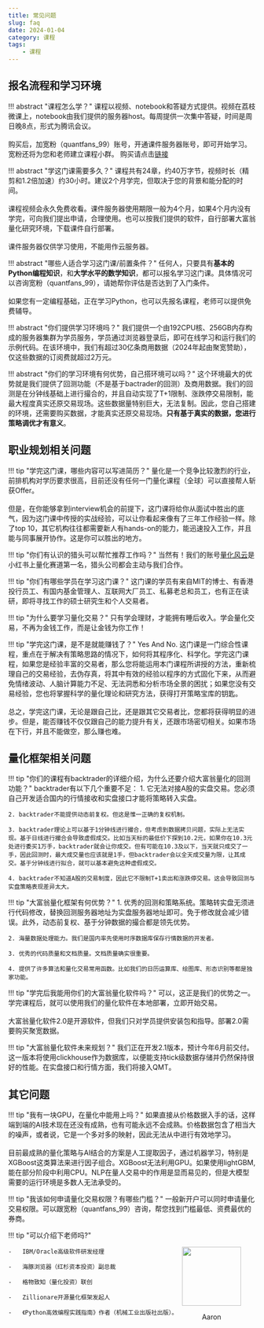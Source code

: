 ```yaml
---
title: 常见问题
slug: faq
date: 2024-01-04
category: 课程
tags: 
    - 课程
---
```


## 报名流程和学习环境

!!! abstract "课程怎么学？"
    课程以视频、notebook和答疑方式提供。视频在荔枝微课上，notebook由我们提供的服务器host。每周提供一次集中答疑，时间是周日晚8点，形式为腾讯会议。<br><br>
    购买后，加宽粉（quantfans_99）账号，开通课件服务器账号，即可开始学习。宽粉还将为您和老师建立课程小群。
    购买请点击[链接](http://weike.fm/EqeEq4d411)

!!! abstract "学这门课需要多久？"
    课程共有24章，约40万字节，视频时长（精剪和1.2倍加速）约30小时。建议2个月学完，但取决于您的背景和能分配的时间。<br><br>
    课程视频会永久免费收看。课件服务器使用期限一般为4个月，如果4个月内没有学完，可向我们提出申请，合理使用。也可以按我们提供的软件，自行部署大富翁量化研究环境，下载课件自行部署。<br><br>课件服务器仅供学习使用，不能用作云服务器。

!!! abstract "哪些人适合学习这门课/前置条件？"
    任何人，只要具有**基本的Python编程知识**，和**大学水平的数学知识**，都可以报名学习这门课。具体情况可以咨询宽粉（quantfans_99），请她帮你评估是否达到了入门条件。<br><br>如果您有一定编程基础，正在学习Python，也可以先报名课程，老师可以提供免费辅导。

!!! abstract "你们提供学习环境吗？"
    我们提供一个由192CPU核、256GB内存构成的服务器集群为学员服务，学员通过浏览器登录后，即可在线学习和运行我们的示例代码。在该环境中，我们有超过30亿条商用数据（2024年起由聚宽赞助），仅这些数据的订阅费就超过2万元。

!!! abstract "你们的学习环境有何优势，自己搭环境可以吗？"
    这个环境最大的优势就是我们提供了回测功能（不是基于bactrader的回测）及商用数据。我们的回测是在分钟线基础上进行撮合的，并且自动实现了T+1限制、涨跌停交易限制，能最大程度真实还原交易现场。这些数据量特别巨大，无法复制。因此，您自己搭建的环境，还需要购买数据，才能真实还原交易现场。**只有基于真实的数据，您进行策略调优才有意义**。

## 职业规划相关问题

!!! tip "学完这门课，哪些内容可以写进简历？"
    量化是一个竞争比较激烈的行业，前排机构对学历要求很高，目前还没有任何一门量化课程（全球）可以直接帮人斩获Offer。<br><br>但是，在你能够拿到interview机会的前提下，这门课将给你<red>从面试中胜出的底气</red>，因为这门课中传授的实战经验，可以让你看起来像有了三年工作经验一样。除了top 10，其它机构往往都需要新人有hands-on的能力，能迅速投入工作，并且能与同事展开协作。这是你可以胜出的地方。

!!! tip "你们有认识的猎头可以帮忙推荐工作吗？"
    当然有！我们的账号[量化风云](https://www.xiaohongshu.com/user/profile/5ba12feef7e8b9437f3aca0c)是小红书上量化赛道第一名，猎头公司都会主动与我们合作。

!!! tip "你们有哪些学员在学习这门课？"
    这门课的学员有来自MIT的博士、有香港投行员工、有国内基金管理人、互联网大厂员工、私募老总和员工，也有正在读研，即将寻找工作的硕士研究生和个人交易者。
    
!!! tip "为什么要学习量化交易？"
    只有学会理财，才能拥有睡后收入。学会量化交易，不再为金钱工作，而是让金钱为你工作！

!!! tip "学完这门课，是不是就能赚钱了？"
    Yes And No. 这门课是一门综合性课程，重点在于解决有策略思路的情况下，如何将其程序化、科学化。学完这门课程，如果您是经验丰富的交易者，那么您将能运用本门课程所讲授的方法，重新梳理自己的交易经验，去伪存真，将其中有效的经验以程序的方式固化下来，从而避免情绪波动、人脑计算能力不足、无法洞悉和分析市场全景的困扰；如果您没有交易经验，您也将掌握科学的量化理论和研究方法，获得打开策略宝库的钥匙。<br><br>总之，学完这门课，无论是跟自己比，还是跟其它交易者比，您都将获得明显的进步。但是，能否赚钱不仅仅跟自己的能力提升有关，还跟市场密切相关。如果市场在下行，并且不能做空，那么赚也难。

## 量化框架相关问题

!!! tip "你们的课程有backtrader的详细介绍，为什么还要介绍大富翁量化的回测功能？"
    backtrader有以下几个重要不足：
    1. 它无法对接A股的实盘交易。您必须自己开发适合国内的行情接收和实盘接口才能将策略转入实盘。
   
    2. backtrader不能提供动态前复权。但这是惟一正确的复权机制。

    3. backtrader理论上可以基于1分钟线进行撮合，但考虑到数据拷贝问题，实际上无法实现。基于日线进行撮合会导致虚假成交。比如当天标的最低价下探到10.2元，如果你在10.3元处进行委买1万手，backtrader就会让你成交。但有可能在10.3及以下，当天就只成交了一手，因此回测时，最大成交量也应该就是1手，但backtrader会以全天成交量为限，让其成交。基于分钟线进行拟合，就可以基本避免这种虚假成交。

    4. backtrader不知道A股的交易制度，因此它不限制T+1卖出和涨跌停交易。这会导致回测与实盘策略表现差异太大。

!!! tip "大富翁量化框架有何优势？"
    1. 优秀的回测和策略系统。策略转实盘无须进行代码修改，替换回测服务器地址为实盘服务器地址即可。免于修改就会减少错误。此外，动态前复权、基于分钟数据的撮合都是领先优势。

    2. 海量数据处理能力。我们是国内率先使用时序数据库保存行情数据的开发者。

    3. 优秀的代码质量和文档质量。文档质量确实很重要。

    4. 提供了许多算法和量化交易常用函数。比如我们的日历运算库、绘图库、形态识别等都是独家功能。

!!! tip "学完后我能用你们的大富翁量化软件吗？"
    可以，这正是我们的优势之一。学完课程后，就可以使用我们的量化软件在本地部署，立即开始交易。<br><br>
    大富翁量化软件2.0是开源软件，但我们只对学员提供安装包和指导。部署2.0需要购买聚宽数据。

!!! tip "大富翁量化软件未来规划？"
    我们正在开发2.1版本，预计今年6月前交付。这一版本将使用clickhouse作为数据库，以便能支持tick级数据存储并仍然保持很好的性能。在实盘接口和行情方面，我们将接入QMT。

## 其它问题

!!! tip "我有一块GPU，在量化中能用上吗？"
    如果直接从价格数据入手的话，这样端到端的AI技术现在还没有成熟，也有可能永远不会成熟。价格数据包含了相当大的噪声，或者说，它是一个多对多的映射，因此无法从中进行有效地学习。<br><br>
    目前最成熟的量化策略与AI结合的方案是人工提取因子，通过机器学习，特别是XGBoost这类算法来进行因子组合。XGBoost无法利用GPU。如果使用lightGBM,能在部分阶段中利用CPU。NLP在量人交易中的作用是显而易见的，但是大模型需要的运行环境是多数人无法承受的。

!!! tip "我该如何申请量化交易权限？有哪些门槛？"
    一般新开户可以同时申请量化交易权限。可以跟宽粉（quantfans_99）咨询，帮您找到门槛最低、资费最优的券商。

!!! tip "可以介绍下老师吗?"
    <div style="width:150px; position: relative;float:right">
        <img src="https://images.jieyu.ai/images/hot/me.png" style="width: 120px; display:inline-block"/>
        <p style="text-align:center;width:120px"> Aaron </p>
    </div>

    -   IBM/Oracle高级软件研发经理

    -   海豚浏览器（红杉资本投资）副总裁

    -   格物致知（量化投资）联创

    -   Zillionare开源量化框架发起人

    -   《Python高效编程实践指南》作者（机械工业出版社出版）。


